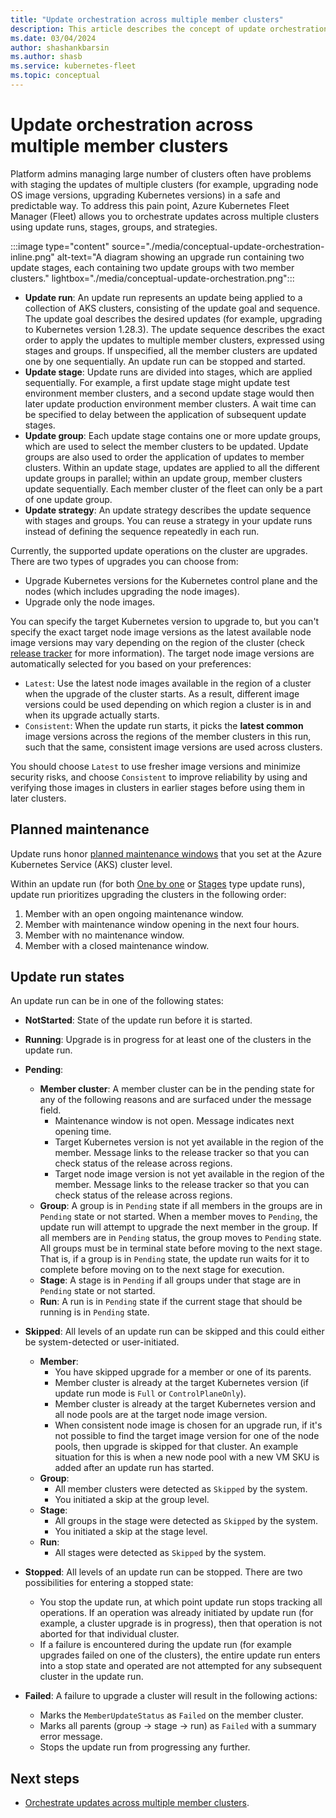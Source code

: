 ```yaml
---
title: "Update orchestration across multiple member clusters"
description: This article describes the concept of update orchestration across multiple clusters.
ms.date: 03/04/2024
author: shashankbarsin
ms.author: shasb
ms.service: kubernetes-fleet
ms.topic: conceptual
---
```


# Update orchestration across multiple member clusters

Platform admins managing large number of clusters often have problems with staging the updates of multiple clusters (for example, upgrading node OS image versions, upgrading Kubernetes versions) in a safe and predictable way. To address this pain point, Azure Kubernetes Fleet Manager (Fleet) allows you to orchestrate updates across multiple clusters using update runs, stages, groups, and strategies.

:::image type="content" source="./media/conceptual-update-orchestration-inline.png" alt-text="A diagram showing an upgrade run containing two update stages, each containing two update groups with two member clusters." lightbox="./media/conceptual-update-orchestration.png":::

* **Update run**: An update run represents an update being applied to a collection of AKS clusters, consisting of the update goal and sequence. The update goal describes the desired updates (for example, upgrading to Kubernetes version 1.28.3). The update sequence describes the exact order to apply the updates to multiple member clusters, expressed using stages and groups. If unspecified, all the member clusters are updated one by one sequentially. An update run can be stopped and started.
* **Update stage**: Update runs are divided into stages, which are applied sequentially. For example, a first update stage might update test environment member clusters, and a second update stage would then later update production environment member clusters. A wait time can be specified to delay between the application of subsequent update stages.
* **Update group**: Each update stage contains one or more update groups, which are used to select the member clusters to be updated. Update groups are also used to order the application of updates to member clusters. Within an update stage, updates are applied to all the different update groups in parallel; within an update group, member clusters update sequentially. Each member cluster of the fleet can only be a part of one update group.
* **Update strategy**: An update strategy describes the update sequence with stages and groups. You can reuse a strategy in your update runs instead of defining the sequence repeatedly in each run.

Currently, the supported update operations on the cluster are upgrades. There are two types of upgrades you can choose from:

- Upgrade Kubernetes versions for the Kubernetes control plane and the nodes (which includes upgrading the node images).
- Upgrade only the node images.

You can specify the target Kubernetes version to upgrade to, but you can't specify the exact target node image versions as the latest available node image versions may vary depending on the region of the cluster (check [release tracker](../aks/release-tracker.md) for more information).
The target node image versions are automatically selected for you based on your preferences:

- `Latest`: Use the latest node images available in the region of a cluster when the upgrade of the cluster starts. As a result, different image versions could be used depending on which region a cluster is in and when its upgrade actually starts.
- `Consistent`: When the update run starts, it picks the **latest common** image versions across the regions of the member clusters in this run, such that the same, consistent image versions are used across clusters.

You should choose `Latest` to use fresher image versions and minimize security risks, and choose `Consistent` to improve reliability by using and verifying those images in clusters in earlier stages before using them in later clusters.

## Planned maintenance

Update runs honor [planned maintenance windows](../aks/planned-maintenance.md) that you set at the Azure Kubernetes Service (AKS) cluster level.

Within an update run (for both [One by one](./update-orchestration.md#update-all-clusters-one-by-one) or [Stages](./update-orchestration.md#update-clusters-in-a-specific-order) type update runs), update run prioritizes upgrading the clusters in the following order: 
  1. Member with an open ongoing maintenance window.
  1. Member with maintenance window opening in the next four hours.
  1. Member with no maintenance window.
  1. Member with a closed maintenance window.

## Update run states

An update run can be in one of the following states:

- **NotStarted**: State of the update run before it is started.
- **Running**: Upgrade is in progress for at least one of the clusters in the update run.
- **Pending**: 
  - **Member cluster**: A member cluster can be in the pending state for any of the following reasons and are surfaced under the message field.
    - Maintenance window is not open. Message indicates next opening time.
    - Target Kubernetes version is not yet available in the region of the member. Message links to the release tracker so that you can check status of the release across regions.
    - Target node image version is not yet available in the region of the member. Message links to the release tracker so that you can check status of the release across regions.
  - **Group**: A group is in `Pending` state if all members in the groups are in `Pending` state or not started. When a member moves to `Pending`, the update run will attempt to upgrade the next member in the group. If all members are in `Pending` status, the group moves to `Pending` state. All groups must be in terminal state before moving to the next stage. That is, if a group is in `Pending` state, the update run waits for it to complete before moving on to the next stage for execution.
  - **Stage**: A stage is in `Pending` if all groups under that stage are in `Pending` state or not started.
  - **Run**: A run is in `Pending` state if the current stage that should be running is in `Pending` state.
- **Skipped**: All levels of an update run can be skipped and this could either be system-detected or user-initiated.
  - **Member**:
    - You have skipped upgrade for a member or one of its parents.
    - Member cluster is already at the target Kubernetes version (if update run mode is `Full` or `ControlPlaneOnly`).
    - Member cluster is already at the target Kubernetes version and all node pools are at the target node image version.
    - When consistent node image is chosen for an upgrade run, if it's not possible to find the target image version for one of the node pools, then upgrade is skipped for that cluster. An example situation for this is when a new node pool with a new VM SKU is added after an update run has started.
  - **Group**:
    - All member clusters were detected as `Skipped` by the system.
    - You initiated a skip at the group level.
  - **Stage**:
    - All groups in the stage were detected as `Skipped` by the system.
    - You initiated a skip at the stage level.
  - **Run**:
    - All stages were detected as `Skipped` by the system.

- **Stopped**: All levels of an update run can be stopped. There are two possibilities for entering a stopped state:
  - You stop the update run, at which point update run stops tracking all operations. If an operation was already initiated by update run (for example, a cluster upgrade is in progress), then that operation is not aborted for that individual cluster.
  - If a failure is encountered during the update run (for example upgrades failed on one of the clusters), the entire update run enters into a stop state and operated are not attempted for any subsequent cluster in the update run.

- **Failed**: A failure to upgrade a cluster will result in the following actions:
  - Marks the `MemberUpdateStatus` as `Failed` on the member cluster.
  - Marks all parents (group -> stage -> run) as `Failed` with a summary error message.
  - Stops the update run from progressing any further.

## Next steps

* [Orchestrate updates across multiple member clusters](./update-orchestration.md).
